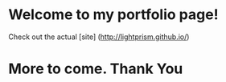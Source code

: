 # Welcome to my portfolio page!

Check out the actual [site] (http://lightprism.github.io/)

# More to come. Thank You